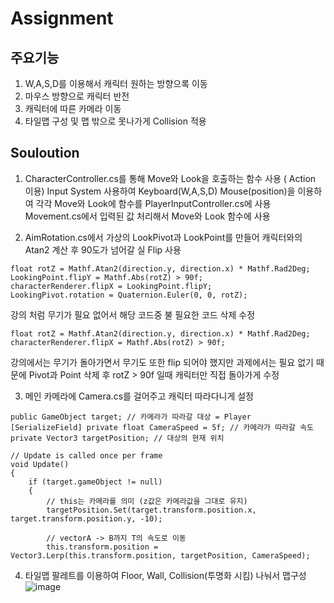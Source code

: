 # Assignment
## 주요기능

1. W,A,S,D를 이용해서 캐릭터 원하는 방향으록 이동
2. 마우스 방향으로 캐릭터 반전
3. 캐릭터에 따른 카메라 이동
4. 타일맵 구성 및 맵 밖으로 못나가게 Collision 적용

   
## Souloution
1. CharacterController.cs를 통해 Move와 Look을 호출하는 함수 사용 ( Action 이용)
   Input System 사용하여 Keyboard(W,A,S,D) Mouse(position)을 이용하여 각각 Move와 Look에 함수를 PlayerInputController.cs에 사용
   Movement.cs에서 입력된 값 처리해서 Move와 Look 함수에 사용


2. AimRotation.cs에서 가상의 LookPivot과 LookPoint를 만들어 캐릭터와의 Atan2 계산 후 90도가 넘어갈 실 Flip 사용
 ```
 float rotZ = Mathf.Atan2(direction.y, direction.x) * Mathf.Rad2Deg;
 LookingPoint.flipY = Mathf.Abs(rotZ) > 90f;
 characterRenderer.flipX = LookingPoint.flipY;
 LookingPivot.rotation = Quaternion.Euler(0, 0, rotZ);
```
강의 처럼 무기가 필요 없어서 해당 코드중 불 필요한 코드 삭제 수정
```
float rotZ = Mathf.Atan2(direction.y, direction.x) * Mathf.Rad2Deg;
characterRenderer.flipX = Mathf.Abs(rotZ) > 90f;    
```
강의에서는 무기가 돌아가면서 무기도 또한 flip 되어야 했지만 과제에서는 필요 없기 때문에
Pivot과 Point 삭제 후 rotZ > 90f 일때 캐릭터만 직접 돌아가게 수정


3. 메인 카메라에 Camera.cs를 걸어주고 캐릭터 따라다니게 설정
```
public GameObject target; // 카메라가 따라갈 대상 = Player
[SerializeField] private float CameraSpeed = 5f; // 카메라가 따라갈 속도
private Vector3 targetPosition; // 대상의 현재 위치

// Update is called once per frame
void Update()
{
    if (target.gameObject != null)
    {
        // this는 카메라를 의미 (z값은 카메라값을 그대로 유지)
        targetPosition.Set(target.transform.position.x, target.transform.position.y, -10);

        // vectorA -> B까지 T의 속도로 이동
        this.transform.position = Vector3.Lerp(this.transform.position, targetPosition, CameraSpeed);
```

4. 타일맵 팔레트를 이용하여 Floor, Wall, Collision(투명화 시킴) 나눠서 맵구성 
   ![image](https://github.com/Leejungsuk96/Assignment/assets/114940193/6ead441a-709d-4708-bd12-0d8fd49b3d9f)

